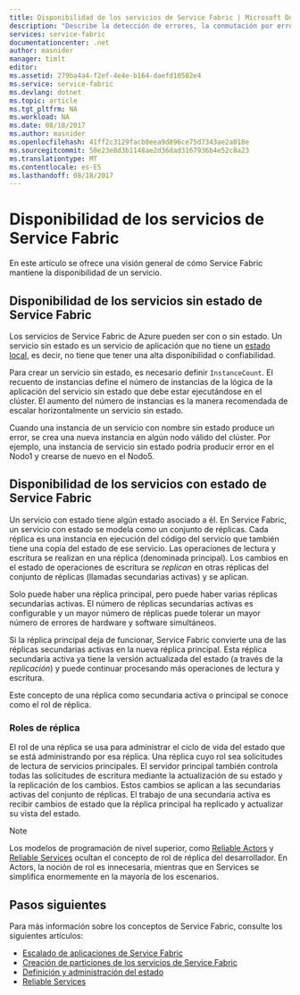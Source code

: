 ```yaml
---
title: Disponibilidad de los servicios de Service Fabric | Microsoft Docs
description: "Describe la detección de errores, la conmutación por error y la recuperación para los servicios"
services: service-fabric
documentationcenter: .net
author: masnider
manager: timlt
editor: 
ms.assetid: 279ba4a4-f2ef-4e4e-b164-daefd10582e4
ms.service: service-fabric
ms.devlang: dotnet
ms.topic: article
ms.tgt_pltfrm: NA
ms.workload: NA
ms.date: 08/18/2017
ms.author: masnider
ms.openlocfilehash: 41ff2c3129facb0eea9d896ce75d7343ae2a018e
ms.sourcegitcommit: 50e23e8d3b1148ae2d36dad3167936b4e52c8a23
ms.translationtype: MT
ms.contentlocale: es-ES
ms.lasthandoff: 08/18/2017
---
```

# <a name="availability-of-service-fabric-services"></a>Disponibilidad de los servicios de Service Fabric
En este artículo se ofrece una visión general de cómo Service Fabric mantiene la disponibilidad de un servicio.

## <a name="availability-of-service-fabric-stateless-services"></a>Disponibilidad de los servicios sin estado de Service Fabric
Los servicios de Service Fabric de Azure pueden ser con o sin estado. Un servicio sin estado es un servicio de aplicación que no tiene un [estado local](service-fabric-concepts-state.md), es decir, no tiene que tener una alta disponibilidad o confiabilidad.

Para crear un servicio sin estado, es necesario definir `InstanceCount`. El recuento de instancias define el número de instancias de la lógica de la aplicación del servicio sin estado que debe estar ejecutándose en el clúster. El aumento del número de instancias es la manera recomendada de escalar horizontalmente un servicio sin estado.

Cuando una instancia de un servicio con nombre sin estado produce un error, se crea una nueva instancia en algún nodo válido del clúster. Por ejemplo, una instancia de servicio sin estado podría producir error en el Nodo1 y crearse de nuevo en el Nodo5.

## <a name="availability-of-service-fabric-stateful-services"></a>Disponibilidad de los servicios con estado de Service Fabric
Un servicio con estado tiene algún estado asociado a él. En Service Fabric, un servicio con estado se modela como un conjunto de réplicas. Cada réplica es una instancia en ejecución del código del servicio que también tiene una copia del estado de ese servicio. Las operaciones de lectura y escritura se realizan en una réplica (denominada principal). Los cambios en el estado de operaciones de escritura se *replican* en otras réplicas del conjunto de réplicas (llamadas secundarias activas) y se aplican. 

Solo puede haber una réplica principal, pero puede haber varias réplicas secundarias activas. El número de réplicas secundarias activas es configurable y un mayor número de réplicas puede tolerar un mayor número de errores de hardware y software simultáneos.

Si la réplica principal deja de funcionar, Service Fabric convierte una de las réplicas secundarias activas en la nueva réplica principal. Esta réplica secundaria activa ya tiene la versión actualizada del estado (a través de la *replicación*) y puede continuar procesando más operaciones de lectura y escritura.

Este concepto de una réplica como secundaria activa o principal se conoce como el rol de réplica.

### <a name="replica-roles"></a>Roles de réplica
El rol de una réplica se usa para administrar el ciclo de vida del estado que se está administrando por esa réplica. Una réplica cuyo rol sea solicitudes de lectura de servicios principales. El servidor principal también controla todas las solicitudes de escritura mediante la actualización de su estado y la replicación de los cambios. Estos cambios se aplican a las secundarias activas del conjunto de réplicas. El trabajo de una secundaria activa es recibir cambios de estado que la réplica principal ha replicado y actualizar su vista del estado.

> [!NOTE]
> Los modelos de programación de nivel superior, como [Reliable Actors](service-fabric-reliable-actors-introduction.md) y [Reliable Services](service-fabric-reliable-services-introduction.md) ocultan el concepto de rol de réplica del desarrollador. En Actors, la noción de rol es innecesaria, mientras que en Services se simplifica enormemente en la mayoría de los escenarios.
>

## <a name="next-steps"></a>Pasos siguientes
Para más información sobre los conceptos de Service Fabric, consulte los siguientes artículos:

- [Escalado de aplicaciones de Service Fabric](service-fabric-concepts-scalability.md)
- [Creación de particiones de los servicios de Service Fabric](service-fabric-concepts-partitioning.md)
- [Definición y administración del estado](service-fabric-concepts-state.md)
- [Reliable Services](service-fabric-reliable-services-introduction.md)

